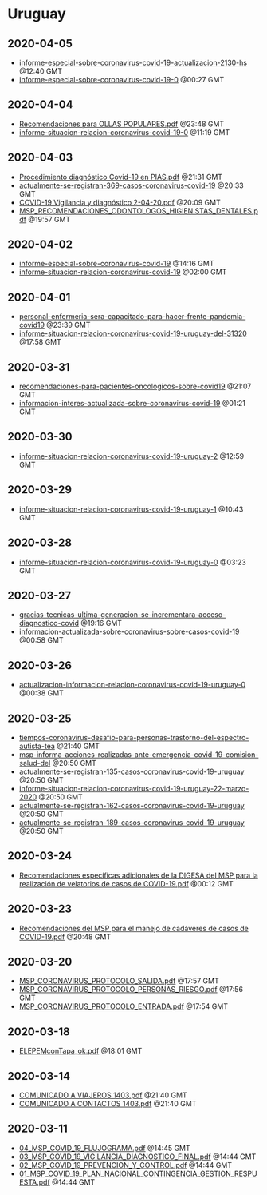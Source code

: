 # Uruguay


## 2020-04-05

* [informe-especial-sobre-coronavirus-covid-19-actualizacion-2130-hs](6f42642e58838259ac310414bfc3834dc37852e4/file.pdf) @12:40 GMT
* [informe-especial-sobre-coronavirus-covid-19-0](acbfb64432bcc982c2b268d177db7337b105fa13/file.pdf) @00:27 GMT

## 2020-04-04

* [Recomendaciones para OLLAS POPULARES.pdf](2fe4eac214dc2b5934e4f58b93a4e2a2442b9c10/file.pdf) @23:48 GMT
* [informe-situacion-relacion-coronavirus-covid-19-0](f0c8a8dcafe03eaf7aa377be2ea9e483cb80cad6/file.pdf) @11:19 GMT

## 2020-04-03

* [Procedimiento diagnóstico Covid-19 en PIAS.pdf](b00b5ca6fdcaeb4342b1862975247a565d84f3b1/file.pdf) @21:31 GMT
* [actualmente-se-registran-369-casos-coronavirus-covid-19](88819c997138745ac759ef500cc2d332379d2c48/file.pdf) @20:33 GMT
* [COVID-19 Vigilancia y diagnóstico 2-04-20.pdf](1d46850fbb1fd2acc269adc69a28f1eaf64e3ebb/file.pdf) @20:09 GMT
* [MSP\_RECOMENDACIONES\_ODONTOLOGOS\_HIGIENISTAS\_DENTALES.pdf](8ac0c6de562607a0326a6b1a7dae711c4bba4290/file.pdf) @19:57 GMT

## 2020-04-02

* [informe-especial-sobre-coronavirus-covid-19](31d459dc8af512a904c5a66c59232a2aeee26e0b/file.pdf) @14:16 GMT
* [informe-situacion-relacion-coronavirus-covid-19](6bf12d6d5ba38e4ce3d16fc94de64341de5fd9ff/file.pdf) @02:00 GMT

## 2020-04-01

* [personal-enfermeria-sera-capacitado-para-hacer-frente-pandemia-covid19](0e0dfaeac45ca8ab2e72327c34aeabb5b6e35dd6/file.pdf) @23:39 GMT
* [informe-situacion-relacion-coronavirus-covid-19-uruguay-del-31320](a660cc7aa072c251c76c461711d4506f94839400/file.pdf) @17:58 GMT

## 2020-03-31

* [recomendaciones-para-pacientes-oncologicos-sobre-covid19](70bef2047f4d27c390e635298ee0f8a45d681a38/file.pdf) @21:07 GMT
* [informacion-interes-actualizada-sobre-coronavirus-covid-19](7c598b12670181d25809ec0a4d84da8238e7c2e7/file.pdf) @01:21 GMT

## 2020-03-30

* [informe-situacion-relacion-coronavirus-covid-19-uruguay-2](ad588d41fb1c510ba71c9384084db91d8a149973/file.pdf) @12:59 GMT

## 2020-03-29

* [informe-situacion-relacion-coronavirus-covid-19-uruguay-1](f044ea2dbfa0bd90cadc5051a9a007eae8f9139b/file.pdf) @10:43 GMT

## 2020-03-28

* [informe-situacion-relacion-coronavirus-covid-19-uruguay-0](70878909ee9bd5e9ee4263d9cdf22be0c50615bf/file.pdf) @03:23 GMT

## 2020-03-27

* [gracias-tecnicas-ultima-generacion-se-incrementara-acceso-diagnostico-covid](431cf74ae857bcbb6dd403695178085a25e457ad/file.pdf) @19:16 GMT
* [informacion-actualizada-sobre-coronavirus-sobre-casos-covid-19](de517174defd1138306b36eb40287dee9cbc0243/file.pdf) @00:58 GMT

## 2020-03-26

* [actualizacion-informacion-relacion-coronavirus-covid-19-uruguay-0](0455d3663341800b4c3559bbee930a43b03a47ac/file.pdf) @00:38 GMT

## 2020-03-25

* [tiempos-coronavirus-desafio-para-personas-trastorno-del-espectro-autista-tea](53e48c07505645f937cd64f1c0ab973b9b1c4cb6/file.pdf) @21:40 GMT
* [msp-informa-acciones-realizadas-ante-emergencia-covid-19-comision-salud-del](bf6b5d3b9d5ff9cfbc1ae62342a31a27f8ae80bb/file.pdf) @20:50 GMT
* [actualmente-se-registran-135-casos-coronavirus-covid-19-uruguay](bfacb4747f619dc949443041fa24db31b7fb5b16/file.pdf) @20:50 GMT
* [informe-situacion-relacion-coronavirus-covid-19-uruguay-22-marzo-2020](e6697403b5b8c09fbfc4e7c2f88695c069871ffb/file.pdf) @20:50 GMT
* [actualmente-se-registran-162-casos-coronavirus-covid-19-uruguay](8bac425662635dc6b9c20a0c628c186ef1c07129/file.pdf) @20:50 GMT
* [actualmente-se-registran-189-casos-coronavirus-covid-19-uruguay](372b1b206f6ebff1e22f3719bc3c55eec1b18695/file.pdf) @20:50 GMT

## 2020-03-24

* [Recomendaciones específicas adicionales de la DIGESA del MSP para la realización de velatorios de casos de COVID-19.pdf](17decf5e1b3d3d2ea15b32da5190e59689111b05/file.pdf) @00:12 GMT

## 2020-03-23

* [Recomendaciones del MSP para el manejo de cadáveres de casos de COVID-19.pdf](83aaa8dbc006c96ba195c69b03bf2cfe0789bc4d/file.pdf) @20:48 GMT

## 2020-03-20

* [MSP\_CORONAVIRUS\_PROTOCOLO\_SALIDA.pdf](4571f9ed2f5346d5ae1641492ac1396c2fa814aa/file.pdf) @17:57 GMT
* [MSP\_CORONAVIRUS\_PROTOCOLO\_PERSONAS\_RIESGO.pdf](b3e6afd02cf5b6ded4719f8856973bf8b4732147/file.pdf) @17:56 GMT
* [MSP\_CORONAVIRUS\_PROTOCOLO\_ENTRADA.pdf](51a15874002dd7f5a11d371e1016e645f3a4fa42/file.pdf) @17:54 GMT

## 2020-03-18

* [ELEPEMconTapa\_ok.pdf](e736990ac61efd6a32cbaaa5c88ad064cd27a0fb/file.pdf) @18:01 GMT

## 2020-03-14

* [COMUNICADO A VIAJEROS 1403.pdf](b78271ec10ae9d67ecb0a994a481c4edb97f6a12/file.pdf) @21:40 GMT
* [COMUNICADO A CONTACTOS 1403.pdf](442e3a09509fab77394cc314a1ca4e96a84b1267/file.pdf) @21:40 GMT

## 2020-03-11

* [04\_MSP\_COVID\_19\_FLUJOGRAMA.pdf](d91d44a714852f54b748543d7899f53e2feb0208/file.pdf) @14:45 GMT
* [03\_MSP\_COVID\_19\_VIGILANCIA\_DIAGNOSTICO\_FINAL.pdf](facb7b3559611e45d55968859a2d03f3f54c528f/file.pdf) @14:44 GMT
* [02\_MSP\_COVID\_19\_PREVENCION\_Y\_CONTROL.pdf](917c44fe8ecc05c79b0071ec82d9e302b8bccfde/file.pdf) @14:44 GMT
* [01\_MSP\_COVID\_19\_PLAN\_NACIONAL\_CONTINGENCIA\_GESTION\_RESPUESTA.pdf](4d1c6401d46fc97d389677914e1357ca119bffbe/file.pdf) @14:44 GMT

